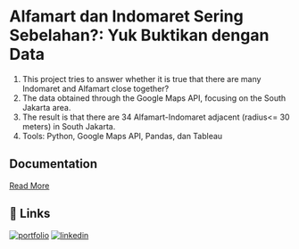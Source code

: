 # Alfamart dan Indomaret Sering Sebelahan?: Yuk Buktikan dengan Data

1. This project tries to answer whether it is true that there are many Indomaret and Alfamart close together?
2. The data obtained through the Google Maps API, focusing on the South Jakarta area.
3. The result is that there are 34 Alfamart-Indomaret adjacent (radius<= 30 meters) in South Jakarta.
4. Tools: Python, Google Maps API, Pandas, dan Tableau


## Documentation

[Read More](https://link.medium.com/1CLCxzcxUqb)


## 🔗 Links
[![portfolio](https://img.shields.io/badge/my_portfolio-000?style=for-the-badge&logo=ko-fi&logoColor=white)](https://ilhammukti.medium.com/)
[![linkedin](https://img.shields.io/badge/linkedin-0A66C2?style=for-the-badge&logo=linkedin&logoColor=white)](https://www.linkedin.com/in/ilhammukti/)
